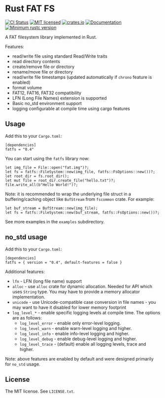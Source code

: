 Rust FAT FS
===========

[![CI Status](https://github.com/rafalh/rust-fatfs/actions/workflows/ci.yml/badge.svg)](https://github.com/rafalh/rust-fatfs/actions/workflows/ci.yml)
[![MIT licensed](https://img.shields.io/badge/license-MIT-blue.svg)](./LICENSE.txt)
[![crates.io](https://img.shields.io/crates/v/fatfs)](https://crates.io/crates/fatfs)
[![Documentation](https://docs.rs/fatfs/badge.svg)](https://docs.rs/fatfs)
[![Minimum rustc version](https://img.shields.io/badge/rustc-1.65+-yellow.svg)](https://blog.rust-lang.org/2022/11/03/Rust-1.65.0.html)

A FAT filesystem library implemented in Rust.

Features:
* read/write file using standard Read/Write traits
* read directory contents
* create/remove file or directory
* rename/move file or directory
* read/write file timestamps (updated automatically if `chrono` feature is enabled)
* format volume
* FAT12, FAT16, FAT32 compatibility
* LFN (Long File Names) extension is supported
* Basic no_std environment support
* logging configurable at compile time using cargo features

Usage
-----

Add this to your `Cargo.toml`:

    [dependencies]
    fatfs = "0.4"

You can start using the `fatfs` library now:

    let img_file = File::open("fat.img")?;
    let fs = fatfs::FileSystem::new(img_file, fatfs::FsOptions::new())?;
    let root_dir = fs.root_dir();
    let mut file = root_dir.create_file("hello.txt")?;
    file.write_all(b"Hello World!")?;

Note: it is recommended to wrap the underlying file struct in a buffering/caching object like `BufStream` from
`fscommon` crate. For example:

    let buf_stream = BufStream::new(img_file);
    let fs = fatfs::FileSystem::new(buf_stream, fatfs::FsOptions::new())?;

See more examples in the `examples` subdirectory.

no_std usage
------------

Add this to your `Cargo.toml`:

    [dependencies]
    fatfs = { version = "0.4", default-features = false }

Additional features:

* `lfn` - LFN (long file name) support
* `alloc` - use `alloc` crate for dynamic allocation. Needed for API which uses `String` type. You may have to provide
a memory allocator implementation.
* `unicode` - use Unicode-compatible case conversion in file names - you may want to have it disabled for lower memory
footprint
* `log_level_*` - enable specific logging levels at compile time.
The options are as follows:
  * `log_level_error` - enable only error-level logging.
  * `log_level_warn` - enable warn-level logging and higher.
  * `log_level_info` - enable info-level logging and higher.
  * `log_level_debug` - enable debug-level logging and higher.
  * `log_level_trace` - (default) enable all logging levels, trace and higher.

Note: above features are enabled by default and were designed primarily for `no_std` usage.

License
-------
The MIT license. See `LICENSE.txt`.
